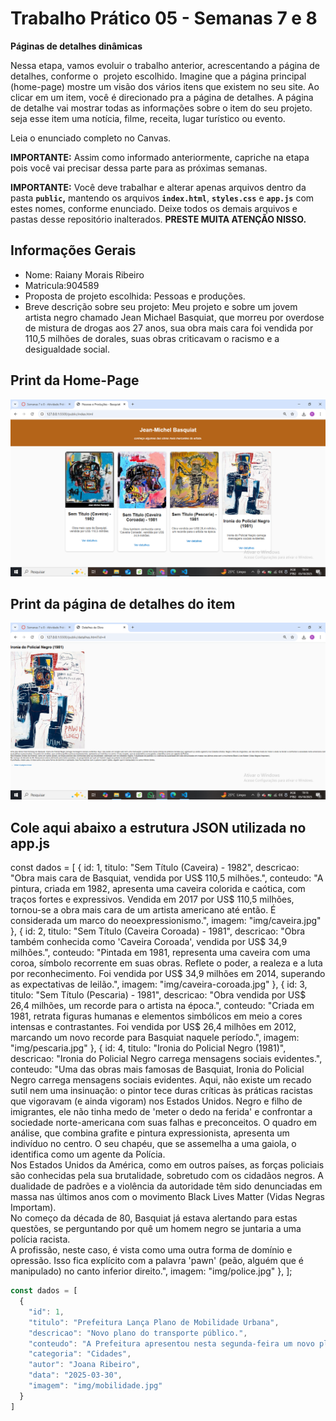 # Trabalho Prático 05 - Semanas 7 e 8

**Páginas de detalhes dinâmicas**

Nessa etapa, vamos evoluir o trabalho anterior, acrescentando a página de detalhes, conforme o  projeto escolhido. Imagine que a página principal (home-page) mostre um visão dos vários itens que existem no seu site. Ao clicar em um item, você é direcionado pra a página de detalhes. A página de detalhe vai mostrar todas as informações sobre o item do seu projeto. seja esse item uma notícia, filme, receita, lugar turístico ou evento.

Leia o enunciado completo no Canvas. 

**IMPORTANTE:** Assim como informado anteriormente, capriche na etapa pois você vai precisar dessa parte para as próximas semanas. 

**IMPORTANTE:** Você deve trabalhar e alterar apenas arquivos dentro da pasta **`public`,** mantendo os arquivos **`index.html`**, **`styles.css`** e **`app.js`** com estes nomes, conforme enunciado. Deixe todos os demais arquivos e pastas desse repositório inalterados. **PRESTE MUITA ATENÇÃO NISSO.**

## Informações Gerais

- Nome: Raiany Morais Ribeiro
- Matricula:904589
- Proposta de projeto escolhida: Pessoas e produções.
- Breve descrição sobre seu projeto: Meu projeto e sobre um jovem artista negro chamado Jean Michael Basquiat, que morreu por overdose de mistura de drogas aos 27 anos, sua obra mais cara foi vendida por 110,5 milhões de dorales, suas obras criticavam o racismo e a desigualdade social.

## Print da Home-Page

![Tela de inspeção com navegador](images/home.png)

## Print da página de detalhes do item

![Tela de inspeção com navegador](images/detalhes.png)

## Cole aqui abaixo a estrutura JSON utilizada no app.js
const dados = [
  {
    id: 1,
    titulo: "Sem Título (Caveira) - 1982",
    descricao: "Obra mais cara de Basquiat, vendida por US$ 110,5 milhões.",
    conteudo: "A pintura, criada em 1982, apresenta uma caveira colorida e caótica, com traços fortes e expressivos. Vendida em 2017 por US$ 110,5 milhões, tornou-se a obra mais cara de um artista americano até então. É considerada um marco do neoexpressionismo.",
    imagem: "img/caveira.jpg"
  },
  {
    id: 2,
    titulo: "Sem Título (Caveira Coroada) - 1981",
    descricao: "Obra também conhecida como 'Caveira Coroada', vendida por US$ 34,9 milhões.",
    conteudo: "Pintada em 1981, representa uma caveira com uma coroa, símbolo recorrente em suas obras. Reflete o poder, a realeza e a luta por reconhecimento. Foi vendida por US$ 34,9 milhões em 2014, superando as expectativas de leilão.",
    imagem: "img/caveira-coroada.jpg"
  },
  {
    id: 3,
    titulo: "Sem Título (Pescaria) - 1981",
    descricao: "Obra vendida por US$ 26,4 milhões, um recorde para o artista na época.",
    conteudo: "Criada em 1981, retrata figuras humanas e elementos simbólicos em meio a cores intensas e contrastantes. Foi vendida por US$ 26,4 milhões em 2012, marcando um novo recorde para Basquiat naquele período.",
    imagem: "img/pescaria.jpg"
  },
  {
    id: 4,
    titulo: "Ironia do Policial Negro (1981)",
    descricao: "Ironia do Policial Negro carrega mensagens sociais evidentes.",
    conteudo: "Uma das obras mais famosas de Basquiat, Ironia do Policial Negro carrega mensagens sociais evidentes. Aqui, não existe um recado sutil nem uma insinuação: o pintor tece duras críticas às práticas racistas que vigoravam (e ainda vigoram) nos Estados Unidos. Negro e filho de imigrantes, ele não tinha medo de 'meter o dedo na ferida' e confrontar a sociedade norte-americana com suas falhas e preconceitos. O quadro em análise, que combina grafite e pintura expressionista, apresenta um indivíduo no centro. O seu chapéu, que se assemelha a uma gaiola, o identifica como um agente da Polícia. <br> Nos Estados Unidos da América, como em outros países, as forças policiais são conhecidas pela sua brutalidade, sobretudo com os cidadãos negros. A dualidade de padrões e a violência da autoridade têm sido denunciadas em massa nas últimos anos com o movimento Black Lives Matter (Vidas Negras Importam). <br> No começo da década de 80, Basquiat já estava alertando para estas questões, se perguntando por quê um homem negro se juntaria a uma polícia racista. <br> A profissão, neste caso, é vista como uma outra forma de domínio e opressão. Isso fica explícito com a palavra 'pawn' (peão, alguém que é manipulado) no canto inferior direito.",
    imagem: "img/police.jpg"
  },
];

```javascript
const dados = [
  {
    "id": 1,
    "titulo": "Prefeitura Lança Plano de Mobilidade Urbana",
    "descricao": "Novo plano do transporte público.",
    "conteudo": "A Prefeitura apresentou nesta segunda-feira um novo plano de mobilidade urbana.",
    "categoria": "Cidades",
    "autor": "Joana Ribeiro",
    "data": "2025-03-30",
    "imagem": "img/mobilidade.jpg"
  }
]
```